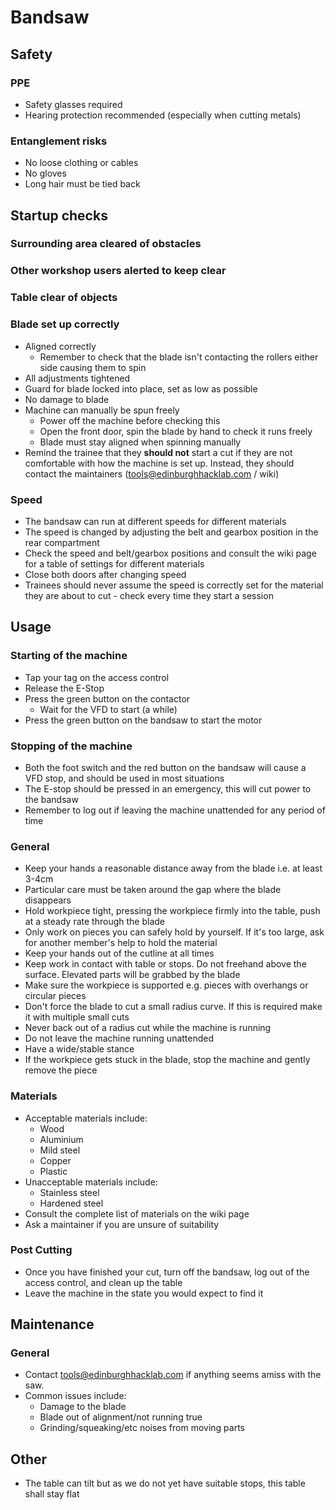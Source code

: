 # Bandsaw

## Safety

### PPE

* Safety glasses required
* Hearing protection recommended (especially when cutting metals) 

### Entanglement risks

* No loose clothing or cables
* No gloves
* Long hair must be tied back

## Startup checks

### Surrounding area cleared of obstacles

### Other workshop users alerted to keep clear

### Table clear of objects

### Blade set up correctly

* Aligned correctly
  * Remember to check that the blade isn't contacting the rollers either side causing them to spin
* All adjustments tightened
* Guard for blade locked into place, set as low as possible
* No damage to blade
* Machine can manually be spun freely
  * Power off the machine before checking this
  * Open the front door, spin the blade by hand to check it runs freely
  * Blade must stay aligned when spinning manually
* Remind the trainee that they **should not** start a cut if they are not comfortable with how the machine is set up. Instead, they should contact the maintainers (tools@edinburghhacklab.com / wiki)

### Speed

* The bandsaw can run at different speeds for different materials
* The speed is changed by adjusting the belt and gearbox position in the rear compartment
* Check the speed and belt/gearbox positions and consult the wiki page for a table of settings for different materials
* Close both doors after changing speed
* Trainees should never assume the speed is correctly set for the material they are about to cut - check every time they start a session

## Usage

### Starting of the machine

* Tap your tag on the access control
* Release the E-Stop
* Press the green button on the contactor
  * Wait for the VFD to start (a while)
* Press the green button on the bandsaw to start the motor

### Stopping of the machine

* Both the foot switch and the red button on the bandsaw will cause a VFD stop, and should be used in most situations
* The E-stop should be pressed in an emergency, this will cut power to the bandsaw
* Remember to log out if leaving the machine unattended for any period of time

### General

* Keep your hands a reasonable distance away from the blade i.e. at least 3-4cm
* Particular care must be taken around the gap where the blade disappears
* Hold workpiece tight, pressing the workpiece firmly into the table, push at a steady rate through the blade
* Only work on pieces you can safely hold by yourself. If it's too large, ask for another member's help to hold the material
* Keep your hands out of the cutline at all times
* Keep work in contact with table or stops. Do not freehand above the surface. Elevated parts will be grabbed by the blade
* Make sure the workpiece is supported e.g. pieces with overhangs or circular pieces
* Don't force the blade to cut a small radius curve. If this is required make it with multiple small cuts
* Never back out of a radius cut while the machine is running
* Do not leave the machine running unattended
* Have a wide/stable stance
* If the workpiece gets stuck in the blade, stop the machine and gently remove the piece

### Materials

* Acceptable materials include:
  * Wood
  * Aluminium
  * Mild steel
  * Copper
  * Plastic
* Unacceptable materials include:
  * Stainless steel
  * Hardened steel
* Consult the complete list of materials on the wiki page
* Ask a maintainer if you are unsure of suitability

### Post Cutting

* Once you have finished your cut, turn off the bandsaw, log out of the access control, and clean up the table
* Leave the machine in the state you would expect to find it

## Maintenance

### General

* Contact tools@edinburghhacklab.com if anything seems amiss with the saw.
* Common issues include:
  * Damage to the blade
  * Blade out of alignment/not running true
  * Grinding/squeaking/etc noises from moving parts

## Other

* The table can tilt but as we do not yet have suitable stops, this table shall stay flat
